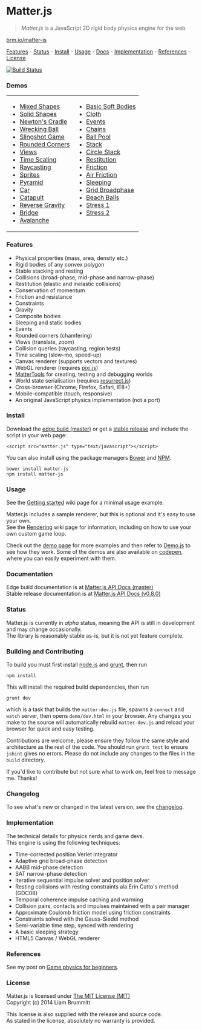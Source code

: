 # Matter.js

> *Matter.js* is a JavaScript 2D rigid body physics engine for the web

[brm.io/matter-js](http://brm.io/matter-js)

[Features](#features) - [Status](#status) - [Install](#install) - [Usage](#usage) -  [Docs](http://brm.io/matter-js-docs/) - [Implementation](#implementation) - [References](#references) - [License](#license)

[![Build Status](https://travis-ci.org/liabru/matter-js.png?branch=master)](https://travis-ci.org/liabru/matter-js)

### Demos

<table>
  <tr>
    <td>
      <ul>
        <li><a href="http://brm.io/matter-js-demo#mixed">Mixed Shapes</a></li>
        <li><a href="http://brm.io/matter-js-demo#mixedSolid">Solid Shapes</a></li>
        <li><a href="http://brm.io/matter-js-demo#newtonsCradle">Newton's Cradle</a></li>
        <li><a href="http://brm.io/matter-js-demo#wreckingBall">Wrecking Ball</a></li>
        <li><a href="http://brm.io/matter-js-demo#slingshot">Slingshot Game</a></li>
        <li><a href="http://brm.io/matter-js-demo#rounded">Rounded Corners</a></li>
        <li><a href="http://brm.io/matter-js-demo/#views">Views</a></li>
        <li><a href="http://brm.io/matter-js-demo/#timescale">Time Scaling</a></li>
        <li><a href="http://brm.io/matter-js-demo/#raycasting">Raycasting</a></li>
        <li><a href="http://brm.io/matter-js-demo/#sprites">Sprites</a></li>
        <li><a href="http://brm.io/matter-js-demo#pyramid">Pyramid</a></li>
        <li><a href="http://brm.io/matter-js-demo#car">Car</a></li>
        <li><a href="http://brm.io/matter-js-demo#catapult">Catapult</a></li>
        <li><a href="http://brm.io/matter-js-demo#gravity">Reverse Gravity</a></li>
        <li><a href="http://brm.io/matter-js-demo#bridge">Bridge</a></li>
        <li><a href="http://brm.io/matter-js-demo#avalanche">Avalanche</a></li>
      </ul>
    </td>
    <td>
      <ul>
        <li><a href="http://brm.io/matter-js-demo#softBody">Basic Soft Bodies</a></li>
        <li><a href="http://brm.io/matter-js-demo#cloth">Cloth</a></li>
        <li><a href="http://brm.io/matter-js-demo/#events">Events</a></li>
        <li><a href="http://brm.io/matter-js-demo#chains">Chains</a></li>
        <li><a href="http://brm.io/matter-js-demo#ballPool">Ball Pool</a></li>
        <li><a href="http://brm.io/matter-js-demo#stack">Stack</a></li>
        <li><a href="http://brm.io/matter-js-demo#circleStack">Circle Stack</a></li>
        <li><a href="http://brm.io/matter-js-demo#restitution">Restitution</a></li>
        <li><a href="http://brm.io/matter-js-demo#friction">Friction</a></li>
        <li><a href="http://brm.io/matter-js-demo#airFriction">Air Friction</a></li>
        <li><a href="http://brm.io/matter-js-demo#sleeping">Sleeping</a></li>
        <li><a href="http://brm.io/matter-js-demo#broadphase">Grid Broadphase</a></li>
        <li><a href="http://brm.io/matter-js-demo#beachBalls">Beach Balls</a></li>
        <li><a href="http://brm.io/matter-js-demo#stress">Stress 1</a></li>
        <li><a href="http://brm.io/matter-js-demo#stress2">Stress 2</a></li>
      </ul>
      <br>
    </td>
  </tr>
</table>

### Features

- Physical properties (mass, area, density etc.)
- Rigid bodies of any convex polygon
- Stable stacking and resting
- Collisions (broad-phase, mid-phase and narrow-phase)
- Restitution (elastic and inelastic collisions)
- Conservation of momentum
- Friction and resistance
- Constraints
- Gravity
- Composite bodies
- Sleeping and static bodies
- Events
- Rounded corners (chamfering)
- Views (translate, zoom)
- Collision queries (raycasting, region tests)
- Time scaling (slow-mo, speed-up)
- Canvas renderer (supports vectors and textures)
- WebGL renderer (requires [pixi.js](https://github.com/GoodBoyDigital/pixi.js/))
- [MatterTools](https://github.com/liabru/matter-tools) for creating, testing and debugging worlds
- World state serialisation (requires [resurrect.js](https://github.com/skeeto/resurrect-js))
- Cross-browser (Chrome, Firefox, Safari, IE8+)
- Mobile-compatible (touch, responsive)
- An original JavaScript physics implementation (not a port)

### Install

Download the [edge build (master)](https://github.com/liabru/matter-js/blob/master/build/matter.js) or get a [stable release](https://github.com/liabru/matter-js/releases) and include the script in your web page:

    <script src="matter.js" type="text/javascript"></script>

You can also install using the package managers [Bower](http://bower.io/search/?q=matter-js) and [NPM](https://www.npmjs.org/package/matter-js).

    bower install matter-js
    npm install matter-js

### Usage

See the [Getting started](https://github.com/liabru/matter-js/wiki/Getting-started) wiki page for a minimal usage example.

Matter.js includes a sample renderer, but this is optional and it's easy to use your own.<br>
See the [Rendering](https://github.com/liabru/matter-js/wiki/Rendering) wiki page for information, including on how to use your own custom game loop.

Check out the [demo page](http://brm.io/matter-js-demo/) for more examples and then refer to [Demo.js](https://github.com/liabru/matter-js/blob/master/demo/js/Demo.js) to see how they work. Some of the demos are also available on [codepen](http://codepen.io/collection/Fuagy/), where you can easily experiment with them.

### Documentation

Edge build documentation is at [Matter.js API Docs (master)](http://brm.io/matter-js-docs-master/)<br>
Stable release documentation is at [Matter.js API Docs (v0.8.0)](http://brm.io/matter-js-docs-master/)

### Status

Matter.js is currently in *alpha* status, meaning the API is still in development and may change occasionally.<br>
The library is reasonably stable as-is, but it is not yet feature complete.

### Building and Contributing

To build you must first install [node.js](http://nodejs.org/) and [grunt](http://gruntjs.com/), then run

	npm install

This will install the required build dependencies, then run

	grunt dev

which is a task that builds the `matter-dev.js` file, spawns a `connect` and `watch` server, then opens `demo/dev.html` in your browser. Any changes you make to the source will automatically rebuild `matter-dev.js` and reload your browser for quick and easy testing.

Contributions are welcome, please ensure they follow the same style and architecture as the rest of the code. You should run `grunt test` to ensure `jshint` gives no errors. Please do not include any changes to the files in the `build` directory. 

If you'd like to contribute but not sure what to work on, feel free to message me. Thanks!

### Changelog

To see what's new or changed in the latest version, see the [changelog](https://github.com/liabru/matter-js/blob/master/CHANGELOG.md).

### Implementation

The technical details for physics nerds and game devs.
<br>This engine is using the following techniques:

- Time-corrected position Verlet integrator
- Adaptive grid broad-phase detection
- AABB mid-phase detection
- SAT narrow-phase detection
- Iterative sequential impulse solver and position solver
- Resting collisions with resting constraints ala Erin Catto's method
    (GDC08)
- Temporal coherence impulse caching and warming
- Collision pairs, contacts and impulses maintained with a pair
    manager
- Approximate Coulomb friction model using friction constraints
- Constraints solved with the Gauss-Siedel method
- Semi-variable time step, synced with rendering
-   A basic sleeping strategy
- HTML5 Canvas / WebGL renderer

### References

See my post on [Game physics for beginners](http://brm.io/game-physics-for-beginners/).

### License

Matter.js is licensed under [The MIT License (MIT)](http://opensource.org/licenses/MIT)
<br/>Copyright (c) 2014 Liam Brummitt

This license is also supplied with the release and source code.
<br/>As stated in the license, absolutely no warranty is provided.